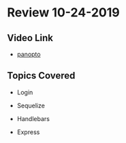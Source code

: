 # Review 10-24-2019

## Video Link

* [panopto](https://codingbootcamp.hosted.panopto.com/Panopto/Pages/Viewer.aspx?id=1b739f7a-7deb-4faf-8c6a-aaf7001ff10c)

## Topics Covered

* Login

* Sequelize

* Handlebars

* Express
